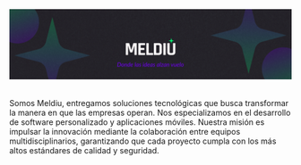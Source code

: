 <div align="center">
  <img src="/images/banner-meldiu-2.png" alt="Banner GitHub Meldiu" width="1300">
</div>

</br>

Somos Meldiu, entregamos soluciones tecnológicas que busca transformar la manera en que las empresas operan. Nos especializamos en el desarrollo de software personalizado y aplicaciones móviles. Nuestra misión es impulsar la innovación mediante la colaboración entre equipos multidisciplinarios, garantizando que cada proyecto cumpla con los más altos estándares de calidad y seguridad.




<!--
**Here are some ideas to get you started:**

🙋‍♀️ A short introduction - what is your organization all about?
🌈 Contribution guidelines - how can the community get involved?
👩‍💻 Useful resources - where can the community find your docs? Is there anything else the community should know?
🍿 Fun facts - what does your team eat for breakfast?
🧙 Remember, you can do mighty things with the power of [Markdown](https://docs.github.com/github/writing-on-github/getting-started-with-writing-and-formatting-on-github/basic-writing-and-formatting-syntax)
-->
